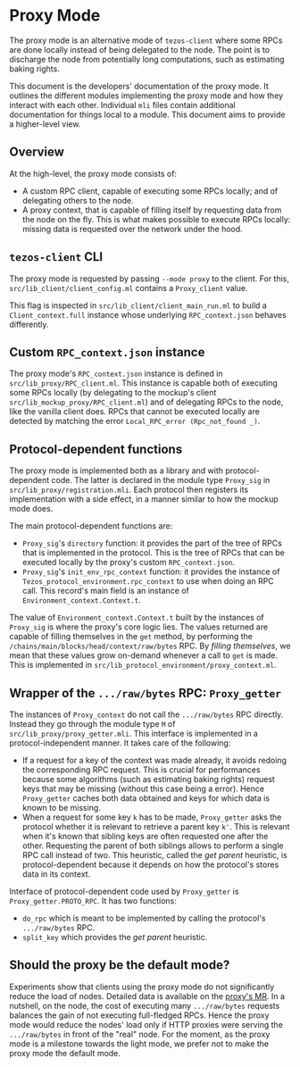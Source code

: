 # Proxy Mode

The proxy mode is an alternative mode of `tezos-client` where some RPCs
are done locally instead of being delegated to the node. The point
is to discharge the node from potentially long computations, such as
estimating baking rights.

This document is the developers' documentation of the proxy mode.
It outlines the different modules implementing the proxy mode and how
they interact with each other. Individual `mli` files contain
additional documentation for things local to a module. This document
aims to provide a higher-level view.

## Overview

At the high-level, the proxy mode consists of:

* A custom RPC client, capable of executing some RPCs locally; and
  of delegating others to the node.
* A proxy context, that is capable of filling itself by requesting
  data from the node on the fly. This is what makes possible to
  execute RPCs locally: missing data is requested over the network
  under the hood.

## `tezos-client` CLI

The proxy mode is requested by passing `--mode proxy` to the client. For
this, `src/lib_client/client_config.ml` contains a `Proxy_client` value.

This flag is inspected in `src/lib_client/client_main_run.ml` to build
a `Client_context.full` instance whose underlying `RPC_context.json`
behaves differently.

## Custom `RPC_context.json` instance

The proxy mode's `RPC_context.json` instance is defined
in `src/lib_proxy/RPC_client.ml`. This instance is capable both
of executing some RPCs locally (by delegating to the mockup's client
`src/lib_mockup_proxy/RPC_client.ml`) and of delegating RPCs to the
node, like the vanilla client does. RPCs that cannot be executed locally
are detected by matching the error `Local_RPC_error (Rpc_not_found _)`.

## Protocol-dependent functions

The proxy mode is implemented both as a library and with protocol-dependent
code. The latter is declared in the module type `Proxy_sig` in
`src/lib_proxy/registration.mli`. Each protocol then registers its
implementation with a side effect, in a manner similar to how the mockup
mode does.

The main protocol-dependent functions are:

* `Proxy_sig`'s `directory` function: it provides the part of the tree
  of RPCs that is implemented in the protocol. This is the tree of RPCs that
  can be executed locally by the proxy's custom `RPC_context.json`.
* `Proxy_sig`'s `init_env_rpc_context` function: it provides the
  instance of `Tezos_protocol_environment.rpc_context` to use when
  doing an RPC call. This record's main field is an instance of
  `Environment_context.Context.t`.

The value of `Environment_context.Context.t` built by the instances of
`Proxy_sig` is where the proxy's core logic lies. The values returned
are capable of filling themselves in the `get` method, by performing
the `/chains/main/blocks/head/context/raw/bytes` RPC. By _filling themselves_,
we mean that these values grow on-demand whenever a call to `get` is made.
This is implemented in `src/lib_protocol_environment/proxy_context.ml`.

## Wrapper of the `.../raw/bytes` RPC: `Proxy_getter`

The instances of `Proxy_context` do not call the `.../raw/bytes` RPC directly.
Instead they go through the module type `M` of `src/lib_proxy/proxy_getter.mli`.
This interface is implemented in a protocol-independent manner.
It takes care of the following:

* If a request for a key of the context was made already, it avoids redoing
  the corresponding RPC request. This is crucial for performances because
  some algorithms (such as estimating baking rights) request keys
  that may be missing (without this case being a error). Hence
  `Proxy_getter` caches both data obtained and keys for which data is known
  to be missing.
* When a request for some key `k` has to be made, `Proxy_getter` asks the
  protocol whether it is relevant to retrieve a parent key `k'`. This is
  relevant when it's known that sibling keys are often requested one
  after the other. Requesting the parent of both siblings allows to
  perform a single RPC call instead of two. This heuristic, called
  the _get parent_ heuristic, is protocol-dependent because it
  depends on how the protocol's stores data in its context.

Interface of protocol-dependent code used by `Proxy_getter` is
`Proxy_getter.PROTO_RPC`. It has two functions:

* `do_rpc` which is meant to be implemented by calling
  the protocol's `.../raw/bytes` RPC.
* `split_key` which provides the _get parent_ heuristic.

## Should the proxy be the default mode?

Experiments show that clients using the proxy mode do not significantly
reduce the load of nodes. Detailed data is available on the
[proxy's MR](https://gitlab.com/tezos/tezos/-/merge_requests/1943).
In a nutshell, on the node, the cost of executing many `.../raw/bytes` requests
balances the gain of not executing full-fledged RPCs. Hence the proxy mode would
reduce the nodes' load only if HTTP proxies were serving the `.../raw/bytes`
in front of the "real" node. For the moment, as the proxy mode is a milestone
towards the light mode, we prefer not to make the proxy mode the default mode.
